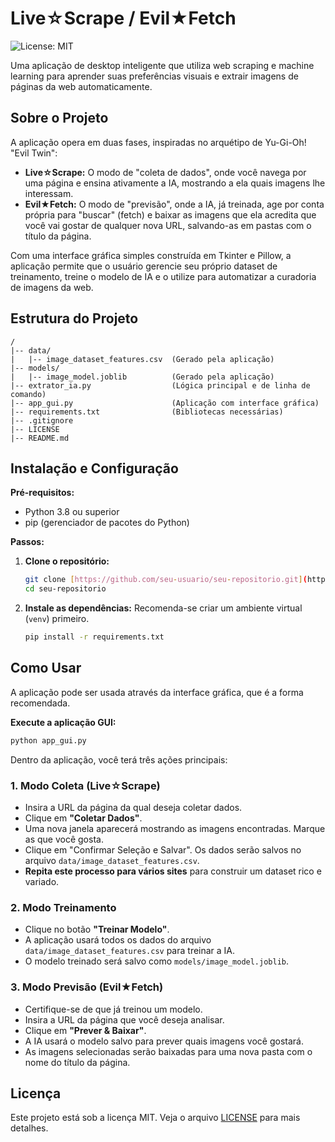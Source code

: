 # Live☆Scrape / Evil★Fetch

![License: MIT](https://img.shields.io/badge/License-MIT-yellow.svg)

Uma aplicação de desktop inteligente que utiliza web scraping e machine learning para aprender suas preferências visuais e extrair imagens de páginas da web automaticamente.

## Sobre o Projeto

A aplicação opera em duas fases, inspiradas no arquétipo de Yu-Gi-Oh! "Evil Twin":
-   **Live☆Scrape:** O modo de "coleta de dados", onde você navega por uma página e ensina ativamente a IA, mostrando a ela quais imagens lhe interessam.
-   **Evil★Fetch:** O modo de "previsão", onde a IA, já treinada, age por conta própria para "buscar" (fetch) e baixar as imagens que ela acredita que você vai gostar de qualquer nova URL, salvando-as em pastas com o título da página.

Com uma interface gráfica simples construída em Tkinter e Pillow, a aplicação permite que o usuário gerencie seu próprio dataset de treinamento, treine o modelo de IA e o utilize para automatizar a curadoria de imagens da web.

## Estrutura do Projeto

```
/
|-- data/
|   |-- image_dataset_features.csv  (Gerado pela aplicação)
|-- models/
|   |-- image_model.joblib          (Gerado pela aplicação)
|-- extrator_ia.py                  (Lógica principal e de linha de comando)
|-- app_gui.py                      (Aplicação com interface gráfica)
|-- requirements.txt                (Bibliotecas necessárias)
|-- .gitignore
|-- LICENSE
|-- README.md
```

## Instalação e Configuração

**Pré-requisitos:**
-   Python 3.8 ou superior
-   pip (gerenciador de pacotes do Python)

**Passos:**

1.  **Clone o repositório:**
    ```bash
    git clone [https://github.com/seu-usuario/seu-repositorio.git](https://github.com/seu-usuario/seu-repositorio.git)
    cd seu-repositorio
    ```

2.  **Instale as dependências:**
    Recomenda-se criar um ambiente virtual (`venv`) primeiro.
    ```bash
    pip install -r requirements.txt
    ```

## Como Usar

A aplicação pode ser usada através da interface gráfica, que é a forma recomendada.

**Execute a aplicação GUI:**
```bash
python app_gui.py
```

Dentro da aplicação, você terá três ações principais:

### 1. Modo Coleta (Live☆Scrape)
-   Insira a URL da página da qual deseja coletar dados.
-   Clique em **"Coletar Dados"**.
-   Uma nova janela aparecerá mostrando as imagens encontradas. Marque as que você gosta.
-   Clique em "Confirmar Seleção e Salvar". Os dados serão salvos no arquivo `data/image_dataset_features.csv`.
-   **Repita este processo para vários sites** para construir um dataset rico e variado.

### 2. Modo Treinamento
-   Clique no botão **"Treinar Modelo"**.
-   A aplicação usará todos os dados do arquivo `data/image_dataset_features.csv` para treinar a IA.
-   O modelo treinado será salvo como `models/image_model.joblib`.

### 3. Modo Previsão (Evil★Fetch)
-   Certifique-se de que já treinou um modelo.
-   Insira a URL da página que você deseja analisar.
-   Clique em **"Prever & Baixar"**.
-   A IA usará o modelo salvo para prever quais imagens você gostará.
-   As imagens selecionadas serão baixadas para uma nova pasta com o nome do título da página.

## Licença

Este projeto está sob a licença MIT. Veja o arquivo [LICENSE](LICENSE) para mais detalhes.
